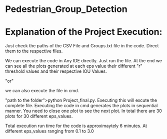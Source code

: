 # Pedestrian_Group_Detection

# Explanation of the Project Execution:

Just check the paths of the CSV File and Groups.txt file in the code.
Direct them to the respective files.

We can execute the code in Any IDE directly. Just run the file.
At the end we can see all the plots generated at each eps value their different "r" threshold values 
and their respective IOU Values.

"or"

we can also execute the file in cmd.

"path to the folder">python Project_final.py.  Executing this will excute the complete file.
Executing the code in cmd generates the plots in sequential manner. You need to close one plot to see 
the next plot. In total there are 30 plots for 30 different eps_values.


Total execution run time for the code is approximaytely 6 minutes. 
At different eps_values ranging from 0.1 to 3.0
